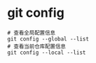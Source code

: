 # git config

```shell
# 查看全局配置信息
git config --global --list
# 查看当前仓库配置信息
git config --local --list
```

